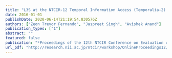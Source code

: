 ```yaml
---
title: "L3S at the NTCIR-12 Temporal Information Access (Temporalia-2) Task"
date: 2016-01-01
publishDate: 2020-06-14T21:19:54.830576Z
authors: ["Zeon Trevor Fernando", "Jaspreet Singh", "Avishek Anand"]
publication_types: ["1"]
abstract: ""
featured: false
publication: "*Proceedings of the 12th NTCIR Conference on Evaluation of Information Access Technologies, National Center of Sciences, Tokyo, Japan, June 7-10, 2016*"
url_pdf: "http://research.nii.ac.jp/ntcir/workshop/OnlineProceedings12/pdf/ntcir/TEMPORALIA/03-NTCIR12-TEMPORALIA-FernandoZ.pdf"
---
```


